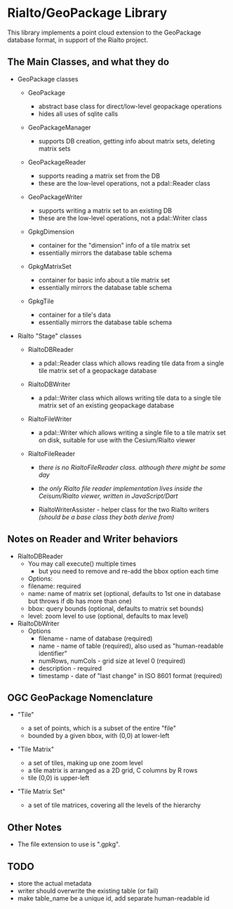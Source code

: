 Rialto/GeoPackage Library
=========================

This library implements a point cloud extension to the GeoPackage database
format, in support of the Rialto project.



The Main Classes, and what they do
----------------------------------

* GeoPackage classes

  * GeoPackage
    * abstract base class for direct/low-level geopackage operations
    * hides all uses of sqlite calls

  * GeoPackageManager
    * supports DB creation, getting info about matrix sets, deleting matrix sets

  * GeoPackageReader
    * supports reading a matrix set from the DB
    * these are the low-level operations, not a pdal::Reader class

  * GeoPackageWriter
    * supports writing a matrix set to an existing DB
    * these are the low-level operations, not a pdal::Writer class

  * GpkgDimension
    * container for the "dimension" info of a tile matrix set
    * essentially mirrors the database table schema
  
  * GpkgMatrixSet
    * container for basic info about a tile matrix set
    * essentially mirrors the database table schema
 
  * GpkgTile
    * container for a tile's data
    * essentially mirrors the database table schema

* Rialto "Stage" classes

  * RialtoDBReader
    * a pdal::Reader class which allows reading tile data from a single tile
      matrix set of a geopackage database

  * RialtoDBWriter
    * a pdal::Writer class which allows writing tile data to a single tile matrix
      set of an existing geopackage database

  * RialtoFileWriter
    * a pdal::Writer which allows writing a single file to a tile matrix set on
      disk, suitable for use with the Cesium/Rialto viewer

  * RialtoFileReader
    * _there is no RialtoFileReader class. although there might be some day_
    * _the only Rialto file reader implementation lives inside the Ceisum/Rialto
      viewer, written in JavaScript/Dart_

    * RialtoWriterAssister - helper class for the two Rialto writers _(should be
      a base class they both derive from)_


Notes on Reader and Writer behaviors
------------------------------------

* RialtoDBReader
  * You may call execute() multiple times
    * but you need to remove and re-add the bbox option each time
   * Options:
    * filename: required
    * name: name of matrix set (optional, defaults to 1st one in database but throws if db has more than one)
    * bbox: query bounds (optional, defaults to matrix set bounds)
    * level: zoom level to use (optional, defaults to max level)
* RialtoDbWriter
  * Options
    * filename - name of database (required)
    * name - name of table (required), also used as "human-readable identifier"
    * numRows, numCols - grid size at level 0 (required)
    * description - required
    * timestamp - date of "last change" in ISO 8601 format (required)
      

OGC GeoPackage Nomenclature
-----------------------

* "Tile"
  * a set of points, which is a subset of the entire "file"
  * bounded by a given bbox, with (0,0) at lower-left

* "Tile Matrix"
  * a set of tiles, making up one zoom level
  * a tile matrix is arranged as a 2D grid, C columns by R rows
  * tile (0,0) is upper-left

* "Tile Matrix Set"
  * a set of tile matrices, covering all the levels of the hierarchy



Other Notes
-----------

* The file extension to use is ".gpkg".


TODO
-----
* store the actual metadata
* writer should overwrite the existing table (or fail)
* make table_name be a unique id, add separate human-readable id
